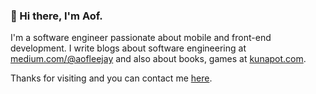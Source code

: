 ### 👋 Hi there, I'm Aof.

I'm a software engineer passionate about mobile and front-end development. I write blogs about software engineering at <a href="https://medium.com/@aofleejay" target="_blank" rel="noopener noreferrer">medium.com/@aofleejay</a> and also about books, games at <a href="https://kunapot.com" target="_blank" rel="noopener noreferrer">kunapot.com</a>.

Thanks for visiting and you can contact me <a href="mailto:aofleejay@hotmail.com">here</a>.
